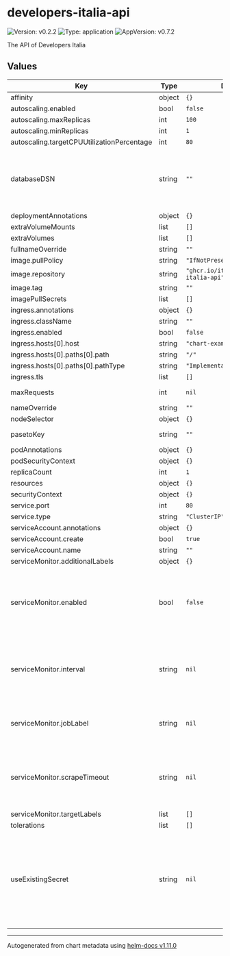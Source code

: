 # developers-italia-api

![Version: v0.2.2](https://img.shields.io/badge/Version-v0.2.2-informational?style=flat-square) ![Type: application](https://img.shields.io/badge/Type-application-informational?style=flat-square) ![AppVersion: v0.7.2](https://img.shields.io/badge/AppVersion-v0.7.2-informational?style=flat-square)

The API of Developers Italia

## Values

| Key | Type | Default | Description |
|-----|------|---------|-------------|
| affinity | object | `{}` |  |
| autoscaling.enabled | bool | `false` |  |
| autoscaling.maxReplicas | int | `100` |  |
| autoscaling.minReplicas | int | `1` |  |
| autoscaling.targetCPUUtilizationPercentage | int | `80` |  |
| databaseDSN | string | `""` | Database connection string, e.g. "host= port=5432 dbname= user= password= sslmode=require". |
| deploymentAnnotations | object | `{}` |  |
| extraVolumeMounts | list | `[]` |  |
| extraVolumes | list | `[]` |  |
| fullnameOverride | string | `""` |  |
| image.pullPolicy | string | `"IfNotPresent"` |  |
| image.repository | string | `"ghcr.io/italia/developers-italia-api"` |  |
| image.tag | string | `""` |  |
| imagePullSecrets | list | `[]` |  |
| ingress.annotations | object | `{}` |  |
| ingress.className | string | `""` |  |
| ingress.enabled | bool | `false` |  |
| ingress.hosts[0].host | string | `"chart-example.local"` |  |
| ingress.hosts[0].paths[0].path | string | `"/"` |  |
| ingress.hosts[0].paths[0].pathType | string | `"ImplementationSpecific"` |  |
| ingress.tls | list | `[]` |  |
| maxRequests | int | `nil` | Max number of requests. |
| nameOverride | string | `""` |  |
| nodeSelector | object | `{}` |  |
| pasetoKey | string | `""` | Base64 encoded Paseto Key. |
| podAnnotations | object | `{}` |  |
| podSecurityContext | object | `{}` |  |
| replicaCount | int | `1` |  |
| resources | object | `{}` |  |
| securityContext | object | `{}` |  |
| service.port | int | `80` |  |
| service.type | string | `"ClusterIP"` |  |
| serviceAccount.annotations | object | `{}` |  |
| serviceAccount.create | bool | `true` |  |
| serviceAccount.name | string | `""` |  |
| serviceMonitor.additionalLabels | object | `{}` |  |
| serviceMonitor.enabled | bool | `false` | Create ServiceMonitor resource (requires corresponding Prometheus Operator CRD installed). |
| serviceMonitor.interval | string | `nil` | Interval at which metrics should be scraped (uses Prometheus default if unspecified, details [here](https://prometheus-operator.dev/docs/operator/api/#monitoring.coreos.com/v1.Endpoint)) |
| serviceMonitor.jobLabel | string | `nil` | Defaults to the name of the Kubernetes service (details [here](https://prometheus-operator.dev/docs/operator/api/#monitoring.coreos.com/v1.ServiceMonitor)). |
| serviceMonitor.scrapeTimeout | string | `nil` | Timeout after which the scrape is ended (uses Prometheus default if unspecified, details [here](https://prometheus-operator.dev/docs/operator/api/#monitoring.coreos.com/v1.Endpoint)). |
| serviceMonitor.targetLabels | list | `[]` |  |
| tolerations | list | `[]` |  |
| useExistingSecret | string | `nil` | Name of existing Kubernetes secret containing keys 'databaseDSN' and 'pasetoKey'. If not provided, a secret will be generated using values from 'databaseDSN' and 'pasetoKey'. |

----------------------------------------------
Autogenerated from chart metadata using [helm-docs v1.11.0](https://github.com/norwoodj/helm-docs/releases/v1.11.0)
